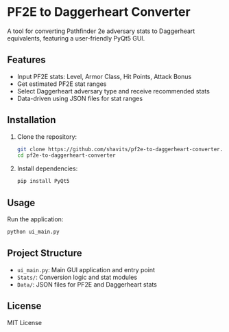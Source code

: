 # PF2E to Daggerheart Converter

A tool for converting Pathfinder 2e adversary stats to Daggerheart equivalents, featuring a user-friendly PyQt5 GUI.

## Features

- Input PF2E stats: Level, Armor Class, Hit Points, Attack Bonus
- Get estimated PF2E stat ranges
- Select Daggerheart adversary type and receive recommended stats
- Data-driven using JSON files for stat ranges

## Installation

1. Clone the repository:
   ```bash
   git clone https://github.com/shavits/pf2e-to-daggerheart-converter.git
   cd pf2e-to-daggerheart-converter
   ```
2. Install dependencies:
   ```bash
   pip install PyQt5
   ```

## Usage

Run the application:
```bash
python ui_main.py
```

## Project Structure

- `ui_main.py`: Main GUI application and entry point
- `Stats/`: Conversion logic and stat modules
- `Data/`: JSON files for PF2E and Daggerheart stats

## License

MIT License
